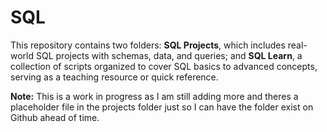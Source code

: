 # SQL

This repository contains two folders: 
**SQL Projects**, which includes real-world SQL projects with schemas, data, and queries; and **SQL Learn**, a collection of scripts organized to cover SQL basics to advanced concepts, serving as a teaching resource or quick reference.

**Note:** This is a work in progress as I am still adding more and theres a placeholder file in the projects folder just so I can have the folder exist on Github ahead of time.
